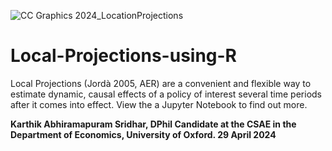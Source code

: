 
![CC Graphics 2024_LocationProjections](https://github.com/csae-coders-corner/Local-Projections-using-R/assets/148211163/ff24a7fb-2c5d-4a66-9267-4fd75089b6e0)

# Local-Projections-using-R

Local Projections (Jordà 2005, AER) are a convenient and flexible way to estimate dynamic, causal effects of a policy of interest several time periods after it comes into effect. View the a Jupyter Notebook to find out more.

**Karthik Abhiramapuram Sridhar, DPhil Candidate at the CSAE in the Department of Economics, University of Oxford. 29 April 2024** 
